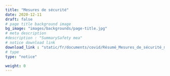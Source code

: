 ```yaml
---
title: "Mesures de sécurité"
date: 2020-12-11
draft: false
# page title background image
bg_image: "images/backgrounds/page-title.jpg"
# meta description
#description : "SummarySafety mea"
# notice download link
download_link : "static/fr/documents/covid/Résumé_Mesures_de_sécurité_mises_en_place_à_l'UNF.pdf"
# type
type: "notice"

weight: 0
---
```

